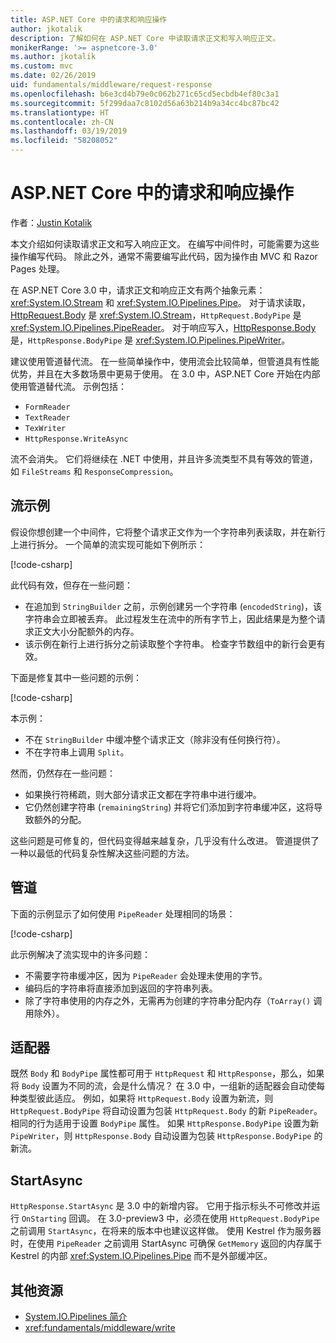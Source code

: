 ```yaml
---
title: ASP.NET Core 中的请求和响应操作
author: jkotalik
description: 了解如何在 ASP.NET Core 中读取请求正文和写入响应正文。
monikerRange: '>= aspnetcore-3.0'
ms.author: jkotalik
ms.custom: mvc
ms.date: 02/26/2019
uid: fundamentals/middleware/request-response
ms.openlocfilehash: b6e3cd4b79e0c062b271c65cd5ecbdb4ef80c3a1
ms.sourcegitcommit: 5f299daa7c8102d56a63b214b9a34cc4bc87bc42
ms.translationtype: HT
ms.contentlocale: zh-CN
ms.lasthandoff: 03/19/2019
ms.locfileid: "58208052"
---
```

# <a name="request-and-response-operations-in-aspnet-core"></a>ASP.NET Core 中的请求和响应操作

作者：[Justin Kotalik](https://github.com/jkotalik)

本文介绍如何读取请求正文和写入响应正文。 在编写中间件时，可能需要为这些操作编写代码。 除此之外，通常不需要编写此代码，因为操作由 MVC 和 Razor Pages 处理。

在 ASP.NET Core 3.0 中，请求正文和响应正文有两个抽象元素：<xref:System.IO.Stream> 和 <xref:System.IO.Pipelines.Pipe>。 对于请求读取，[HttpRequest.Body](xref:Microsoft.AspNetCore.Http.HttpRequest.Body) 是 <xref:System.IO.Stream>，`HttpRequest.BodyPipe` 是 <xref:System.IO.Pipelines.PipeReader>。 对于响应写入，[HttpResponse.Body](xref:Microsoft.AspNetCore.Http.HttpResponse.Body) 是，`HttpResponse.BodyPipe` 是 <xref:System.IO.Pipelines.PipeWriter>。

建议使用管道替代流。 在一些简单操作中，使用流会比较简单，但管道具有性能优势，并且在大多数场景中更易于使用。 在 3.0 中，ASP.NET Core 开始在内部使用管道替代流。 示例包括：

- `FormReader`
- `TextReader`
- `TexWriter`
- `HttpResponse.WriteAsync`

流不会消失。 它们将继续在 .NET 中使用，并且许多流类型不具有等效的管道，如 `FileStreams` 和 `ResponseCompression`。

## <a name="stream-examples"></a>流示例

假设你想创建一个中间件，它将整个请求正文作为一个字符串列表读取，并在新行上进行拆分。 一个简单的流实现可能如下例所示：

[!code-csharp[](request-response/samples/3.x/RequestResponseSample/Startup.cs?name=GetListOfStringsFromStream)]

此代码有效，但存在一些问题：

- 在追加到 `StringBuilder` 之前，示例创建另一个字符串 (`encodedString`)，该字符串会立即被丢弃。 此过程发生在流中的所有字节上，因此结果是为整个请求正文大小分配额外的内存。
- 该示例在新行上进行拆分之前读取整个字符串。 检查字节数组中的新行会更有效。

下面是修复其中一些问题的示例：

[!code-csharp[](request-response/samples/3.x/RequestResponseSample/Startup.cs?name=GetListOfStringsFromStreamMoreEfficient)]

本示例：

- 不在 `StringBuilder` 中缓冲整个请求正文（除非没有任何换行符）。
- 不在字符串上调用 `Split`。

然而，仍然存在一些问题：

- 如果换行符稀疏，则大部分请求正文都在字符串中进行缓冲。
- 它仍然创建字符串 (`remainingString`) 并将它们添加到字符串缓冲区，这将导致额外的分配。

这些问题是可修复的，但代码变得越来越复杂，几乎没有什么改进。 管道提供了一种以最低的代码复杂性解决这些问题的方法。

## <a name="pipelines"></a>管道

下面的示例显示了如何使用 `PipeReader` 处理相同的场景：

[!code-csharp[](request-response/samples/3.x/RequestResponseSample/Startup.cs?name=GetListOfStringFromPipe)]

此示例解决了流实现中的许多问题：

- 不需要字符串缓冲区，因为 `PipeReader` 会处理未使用的字节。
- 编码后的字符串将直接添加到返回的字符串列表。
- 除了字符串使用的内存之外，无需再为创建的字符串分配内存（`ToArray()` 调用除外）。

## <a name="adapters"></a>适配器

既然 `Body` 和 `BodyPipe` 属性都可用于 `HttpRequest` 和 `HttpResponse`，那么，如果将 `Body` 设置为不同的流，会是什么情况？ 在 3.0 中，一组新的适配器会自动使每种类型彼此适应。 例如，如果将 `HttpRequest.Body` 设置为新流，则 `HttpRequest.BodyPipe` 将自动设置为包装 `HttpRequest.Body` 的新 `PipeReader`。 相同的行为适用于设置 `BodyPipe` 属性。 如果 `HttpResponse.BodyPipe` 设置为新 `PipeWriter`，则 `HttpResponse.Body` 自动设置为包装 `HttpResponse.BodyPipe` 的新流。

## <a name="startasync"></a>StartAsync

`HttpResponse.StartAsync` 是 3.0 中的新增内容。 它用于指示标头不可修改并运行 `OnStarting` 回调。 在 3.0-preview3 中，必须在使用 `HttpRequest.BodyPipe` 之前调用 `StartAsync`，在将来的版本中也建议这样做。 使用 Kestrel 作为服务器时，在使用 `PipeReader` 之前调用 StartAsync 可确保 `GetMemory` 返回的内存属于 Kestrel 的内部 <xref:System.IO.Pipelines.Pipe> 而不是外部缓冲区。

## <a name="additional-resources"></a>其他资源

- [System.IO.Pipelines 简介](https://devblogs.microsoft.com/dotnet/system-io-pipelines-high-performance-io-in-net/)
- <xref:fundamentals/middleware/write>
